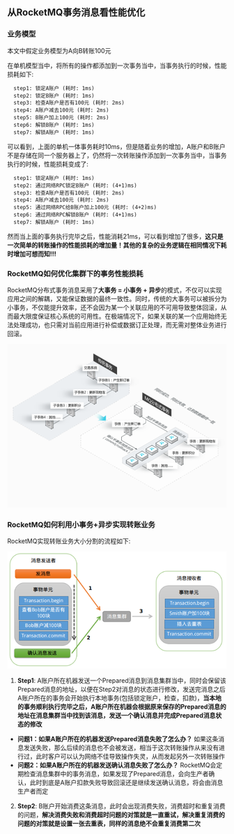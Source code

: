 ## 从RocketMQ事务消息看性能优化

### 业务模型

本文中假定业务模型为A向B转账100元

在单机模型当中，将所有的操作都添加到一次事务当中，当事务执行的时候，性能损耗如下:

```markdown
  step1: 锁定A账户 (耗时: 1ms)
  step2: 锁定B账户 (耗时: 1ms)
  step3: 检查A账户是否有100元 (耗时: 2ms)
  step4: A账户减去100元 (耗时: 2ms)
  step5: B账户加上100元 (耗时: 2ms)
  step6: 解锁B账户 (耗时: 1ms)
  step7: 解锁A账户 (耗时: 1ms)
```

可以看到，上面的单机一体事务耗时10ms，但是随着业务的增加，A账户和B账户不是存储在同一个服务器上了，仍然将一次转账操作添加到一次事务当中，当事务执行的时候，性能损耗变成了:

```markdown
  step1: 锁定A账户 (耗时: 1ms)
  step2: 通过网络RPC锁定B账户 (耗时: (4+1)ms)
  step3: 检查A账户是否有100元 (耗时: 2ms)
  step4: A账户减去100元 (耗时: 2ms)
  step5: 通过网络RPC给B账户加上100元 (耗时: (4+2)ms)
  step6: 通过网络RPC解锁B账户 (耗时: (4+1)ms)
  step7: 解锁A账户 (耗时: 1ms)
```

然而当上面的事务执行完毕之后，性能消耗21ms，可以看到增加了很多，**这只是一次简单的转账操作的性能损耗的增加量！其他的复杂的业务逻辑在相同情况下耗时增加可想而知!!!**

### RocketMQ如何优化集群下的事务性能损耗

RocketMQ分布式事务消息采用了**大事务 = 小事务 + 异步**的模式，不仅可以实现应用之间的解耦，又能保证数据的最终一致性。同时，传统的大事务可以被拆分为小事务，不仅能提升效率，还不会因为某一个关联应用的不可用导致整体回滚，从而最大限度保证核心系统的可用性。在极端情况下，如果关联的某一个应用始终无法处理成功，也只需对当前应用进行补偿或数据订正处理，而无需对整体业务进行回滚。

<div align=center><img src="/assets/ro6.png"/></div>

### RocketMQ如何利用小事务+异步实现转账业务

RocketMQ实现转账业务大小分割的流程如下:

<div align=center><img src="/assets/ro7.png"/></div>

1. **Step1**: A账户所在机器发送一个Prepared消息到消息集群当中，同时会保留该Prepared消息的地址，以便在Step2对消息的状态进行修改，发送完消息之后A账户所在的事务会开始执行本地事务(包括锁定账户，检查，扣款)，**当本地的事务顺利执行完毕之后，A账户所在机器会根据原来保存的Prepared消息的地址在消息集群当中找到该消息，发送一个确认消息并完成Prepared消息状态的修改**
  * **问题1：如果A账户所在的机器发送Prepared消息失败了怎么办？** 如果这条消息发送失败，那么后续的消息也不会被发送，相当于这次转账操作从来没有进行过，此时客户可以认为网络不佳导致操作失灵，从而发起另外一次转账操作
  * **问题2：如果A账户所在的机器发送确认消息失败了怎么办？** RocketMQ会定期检查消息集群中的事务消息，如果发现了Prepared消息，会向生产者确认，此时到底是A账户扣款失败导致回滚还是继续发送确认消息，将会由消息生产者而定
2. **Step2**: B账户开始消费这条消息，此时会出现消费失败，消费超时和重复消费的问题，**解决消费失败和消费超时问题的对策就是一直重试，解决重复消费的问题的对策就是设置一张去重表，同样的消息绝不会重复消费第二次**